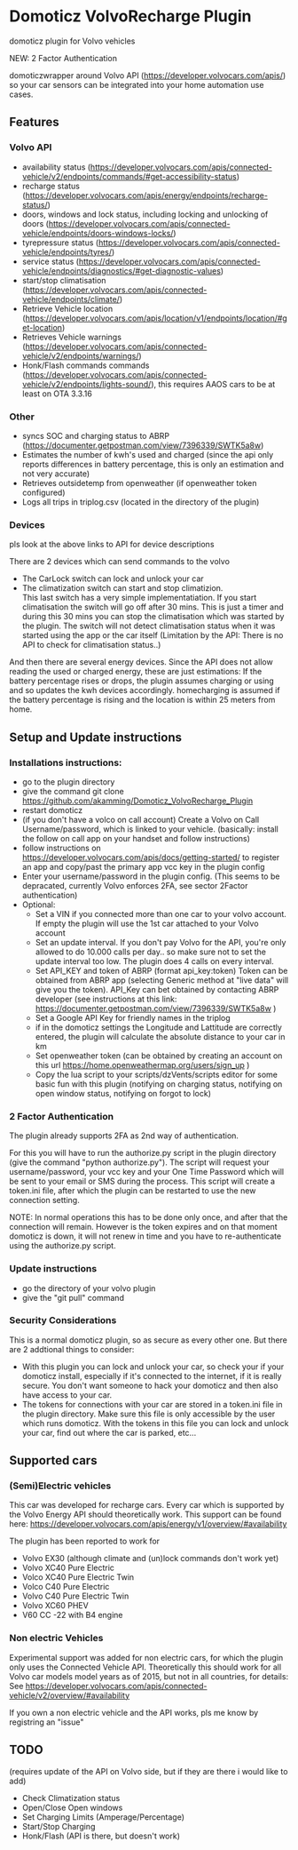 # Domoticz VolvoRecharge Plugin
domoticz plugin for Volvo vehicles

NEW: 2 Factor Authentication

domoticzwrapper around Volvo API (https://developer.volvocars.com/apis/) so your car sensors can be integrated into your home automation use cases.

## Features

### Volvo API
- availability status (https://developer.volvocars.com/apis/connected-vehicle/v2/endpoints/commands/#get-accessibility-status)
- recharge status (https://developer.volvocars.com/apis/energy/endpoints/recharge-status/)
- doors, windows and lock status, including locking and unlocking of doors (https://developer.volvocars.com/apis/connected-vehicle/endpoints/doors-windows-locks/)
- tyrepressure status (https://developer.volvocars.com/apis/connected-vehicle/endpoints/tyres/)
- service status (https://developer.volvocars.com/apis/connected-vehicle/endpoints/diagnostics/#get-diagnostic-values)
- start/stop climatisation (https://developer.volvocars.com/apis/connected-vehicle/endpoints/climate/)
- Retrieve Vehicle location (https://developer.volvocars.com/apis/location/v1/endpoints/location/#get-location)
- Retrieves Vehicle warnings (https://developer.volvocars.com/apis/connected-vehicle/v2/endpoints/warnings/)
- Honk/Flash commands commands (https://developer.volvocars.com/apis/connected-vehicle/v2/endpoints/lights-sound/), this requires AAOS cars to be at least on OTA 3.3.16

### Other
- syncs SOC and charging status to ABRP (https://documenter.getpostman.com/view/7396339/SWTK5a8w)
- Estimates the number of kwh's used and charged (since the api only reports differences in battery percentage, this is only an estimation and not very accurate)
- Retrieves outsidetemp from openweather (if openweather token configured)
- Logs all trips in triplog.csv (located in the directory of the plugin)

### Devices
pls look at the above links to API for device descriptions

There are 2 devices which can send commands to the volvo
- The CarLock switch can lock and unlock your car
- The climatization switch can start and stop climatizion.  
This last switch has a very simple implementatiation. If you start climatisation the switch will go off after 30 mins. This is just a timer and during this 30 mins you can stop the climatisation which was started by the plugin. The switch will not detect climatisation status when it was started using the app or the car itself (Limitation by the API: There is no API to check for climatisation status..)

And then there are several energy devices. Since the API does not allow reading the used or charged energy, these are just estimations: If the battery percentage rises or drops, the plugin assumes charging or using and so updates the kwh devices accordingly. homecharging is assumed if the battery percentage is rising and the location is within 25 meters from home.

## Setup and Update instructions

### Installations instructions: 
- go to the plugin directory
- give the command git clone https://github.com/akamming/Domoticz_VolvoRecharge_Plugin  
- restart domoticz
- (if you don't have a volco on call account) Create a Volvo on Call Username/password, which is linked to your vehicle. (basically: install the follow on call app on your handset and follow instructions)
- follow instructions on https://developer.volvocars.com/apis/docs/getting-started/ to register an app and copy/past the primary app vcc key in the plugin config
- Enter your username/password in the plugin config. (This seems to be depracated, currently Volvo enforces 2FA, see sector 2Factor authentication)
- Optional: 
   - Set a VIN if you connected more than one car to your volvo account. If empty the plugin will use the 1st car attached to your Volvo account
   - Set an update interval. If you don't pay Volvo for the API, you're only allowed to do 10.000 calls per day.. so make sure not to set the update interval too low. The plugin does 4 calls on every interval.
   - Set API_KEY and token of ABRP (format api_key:token) Token can be obtained from ABRP app (selecting Generic method at "live data" will give you the token). API_Key can bet obtained by contacting ABRP developer (see instructions at this link:  https://documenter.getpostman.com/view/7396339/SWTK5a8w )
   - Set a Google API Key for friendly names in the triplog
   - if in the domoticz settings the Longitude and Lattitude are correctly entered, the plugin will calculate the absolute distance to your car in km
   - Set openweather token (can be obtained by creating an account on this url https://home.openweathermap.org/users/sign_up )
   - Copy the lua script to your scripts/dzVents/scripts editor for some basic fun with this plugin (notifying on charging status, notifying on open window status, notifying on forgot to lock)

### 2 Factor Authentication
The plugin already supports 2FA as 2nd way of authentication. 

For this you will have to run the authorize.py script in the plugin directory (give the command "python authorize.py"). The script will request  your username/password, your vcc key and your One Time Password which will be sent to your email or SMS during the process. This script will create a token.ini file, after which the plugin can be restarted to use the new connection setting.

NOTE: In normal operations this has to be done only once, and after that the connection will remain. However is the token expires and on that moment domoticz is down, it will not renew in time and you have to re-authenticate using the authorize.py script. 

### Update instructions
- go the directory of your volvo plugin
- give the "git pull" command

### Security Considerations
This is a normal domoticz plugin, so as secure as every other one. But there are 2 addtional things to consider:
- With this plugin you can lock and unlock your car, so check your if your domoticz install, especially if it's connected to the internet, if it is really secure. You don't want someone to hack your domoticz and then also have access to your car.
- The tokens for connections with your car are stored in a token.ini file in the plugin directory. Make sure this file is only accessible by the user which runs domoticz. With the tokens in this file you can lock and unlock your car, find out where the car is parked, etc...

## Supported cars

### (Semi)Electric vehicles

This car was developed for recharge cars. Every car which is supported by the Volvo Energy API should theoretically work. This support can be found here: https://developer.volvocars.com/apis/energy/v1/overview/#availability

The plugin has been reported to work for
- Volvo EX30 (although climate and (un)lock commands don't work yet)
- Volvo XC40 Pure Electric
- Volco XC40 Pure Electric Twin
- Volco C40 Pure Electric
- Volvo C40 Pure Electric Twin
- Volvo XC60 PHEV
- V60 CC -22 with B4 engine

### Non electric Vehicles

Experimental support was added for non electric cars, for which the plugin only uses  the Connected Vehicle API. Theoretically this should work for all Volvo car models model years as of 2015, but not in all countries, for details: See https://developer.volvocars.com/apis/connected-vehicle/v2/overview/#availability

If you own a non electric vehicle and the API works, pls me know by registring an "issue"

## TODO
(requires update of the API on Volvo side, but if they are there i would like to add)
- Check Climatization status 
- Open/Close Open windows
- Set Charging Limits (Amperage/Percentage)
- Start/Stop Charging
- Honk/Flash (API is there, but doesn't work)
